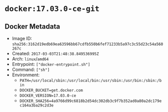 # `docker:17.03.0-ce-git`

## Docker Metadata

- Image ID: `sha256:3162d19edb69ea63596bb67cdfb550b6fef71233b5a97c3c55d23c54a560267c`
- Created: `2017-03-03T21:48:38.849536995Z`
- Arch: `linux`/`amd64`
- Entrypoint: `["docker-entrypoint.sh"]`
- Command: `["sh"]`
- Environment:
  - `PATH=/usr/local/sbin:/usr/local/bin:/usr/sbin:/usr/bin:/sbin:/bin`
  - `DOCKER_BUCKET=get.docker.com`
  - `DOCKER_VERSION=17.03.0-ce`
  - `DOCKER_SHA256=4a9766d99c6818b2d54dc302db3c9f7b352ad0a80a2dc179ec164a3ba29c2d3e`
